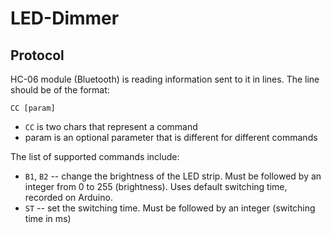 # LED-Dimmer

## Protocol

HC-06 module (Bluetooth) is reading information sent to it in lines. The line should be of the format:

`CC [param]`

* `CC` is two chars that represent a command
* param is an optional parameter that is different for different commands

The list of supported commands include:
* `B1`, `B2` -- change the brightness of the LED strip. Must be followed by an integer from 0 to 255 (brightness). Uses default switching time, recorded on Arduino.
* `ST` -- set the switching time. Must be followed by an integer (switching time in ms)
